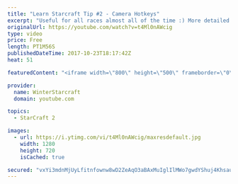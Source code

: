 ```yaml
---
title: "Learn Starcraft Tip #2 - Camera Hotkeys"
excerpt: "Useful for all races almost all of the time :) More detailed guides/tutorials under the learn to play starcraft playlist."
originalUrl: https://youtube.com/watch?v=t4Ml0nAWcig
type: video
price: Free
length: PT1M56S
publishedDateTime: 2017-10-23T18:17:42Z
heat: 51

featuredContent: "<iframe width=\"800\" height=\"500\" frameborder=\"0\" src=\"https://www.youtube.com/embed/t4Ml0nAWcig\" allow=\"accelerometer; autoplay; encrypted-media; gyroscope; picture-in-picture\" allowfullscreen></iframe>"

provider:
  name: WinterStarcraft
  domain: youtube.com

topics:
  - StarCraft 2

images:
  - url: https://i.ytimg.com/vi/t4Ml0nAWcig/maxresdefault.jpg
    width: 1280
    height: 720
    isCached: true

secured: "vxYi3mdnMjUyLfitnfownw8wD2ZeAqO3aBAxMuIglIlMWo7gwdYShuj4KhsauuODq34FfrX2Mw62hA/2B1ukqsTrwlDixZhORW95LiCF/b6Ts9Mlf+vPJCsnoCCJj4vJudUIKTIKW0ZEESqCJaJ7FO/O6QUpp/RzrFDadVtQ3dg9QTr+/xHCFOOeo2685wZUlZFe9JOM25CsOnB9VK8QrrRPvQi5X2CB6rApsLzuKyBNYd81PDa7kpWeGyf0oMVvg6vHxFNfrnK6nSe3EAzuYUSJgrVnxpoMXoKSOHfQ9x3KQwUb7dreT+6pIT3XqVPOMHODXv7JsRmfuW1tCVrjj+eIL/Yv6ENoVwBaXie7tv0QNk8eK61zdzcm8ZIbTRfmzpZpI3fH3x7TQxPySTa4BDSE75fGsUrxeQ9736orwPs=;PJ8Ws0hu6rcJosbeqmaChA=="
---
```


